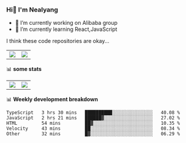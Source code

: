 ### Hi👋 I'm Nealyang

- 🔭 I’m currently working on Alibaba group
- 🌱 I’m currently learning React,JavaScript


I think these code repositories are okay...

<table>
  <tbody>
    <tr>
      <td>
        <a href="https://github.com/Nealyang/React-Express-Blog-Demo">
          <img align="center" src="https://github-readme-stats.vercel.app/api/pin/?username=Nealyang&repo=React-Express-Blog-Demo&theme=chartreuse-dark" />
        </a>
      </td>
       <td>
        <a href="https://github.com/Nealyang/PersonalBlog">
          <img align="center" src="https://github-readme-stats.vercel.app/api/pin/?username=Nealyang&repo=PersonalBlog&theme=chartreuse-dark" />
        </a>
      </td>
    </tr>
  </tbody>
</table>

📊 **some stats**


<table>
  <tbody>
    <tr>
      <td>
          <img align="center" src="https://github-readme-stats.vercel.app/api?username=Nealyang&theme=chartreuse-dark&show_icons=true" />
      </td>
       <td>
          <img align="center" src="https://github-readme-stats.vercel.app/api/top-langs/?username=Nealyang&theme=chartreuse-dark" />
      </td>
    </tr>
  </tbody>
</table>

📊 **Weekly development breakdown**

<!--START_SECTION:waka-->
```text
TypeScript   3 hrs 30 mins   ██████████░░░░░░░░░░░░░░░   40.08 % 
JavaScript   2 hrs 21 mins   ██████▓░░░░░░░░░░░░░░░░░░   27.02 % 
HTML         54 mins         ██▓░░░░░░░░░░░░░░░░░░░░░░   10.35 % 
Velocity     43 mins         ██░░░░░░░░░░░░░░░░░░░░░░░   08.34 % 
Other        32 mins         █▓░░░░░░░░░░░░░░░░░░░░░░░   06.29 % 
```
<!--END_SECTION:waka-->
